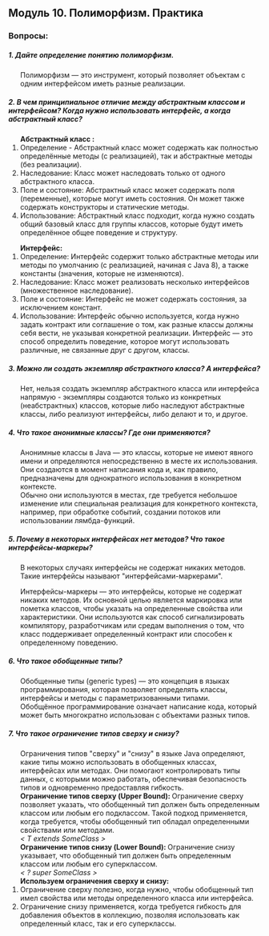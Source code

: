 <h2> Модуль 10. Полиморфизм. Практика </h2>
<h3> Вопросы:  </h3> 
<h5> 1. Дайте определение понятию полиморфизм. </h5>
<ol>
Полиморфизм —  это инструмент, который позволяет объектам с одним интерфейсом иметь разные реализации.
</ol>

<h5> 2. В чем принципиальное отличие между абстрактным классом и интерфейсом? Когда нужно использовать интерфейс, а когда абстрактный класс? </h5>
<ol>
<strong> Абстрактный класс : </strong>
<br>
<li> Определение  - Абстрактный класс может содержать как полностью определённые методы (с реализацией), так и абстрактные методы (без реализации). </li>
<li> Наследование: Класс может наследовать только от одного абстрактного класса. </li>
<li> Поле и состояние: Абстрактный класс может содержать поля (переменные), которые могут иметь состояния. Он может также содержать конструкторы и статические методы.</li>
<li> Использование: Абстрактный класс подходит, когда нужно создать общий базовый класс для группы классов, которые будут иметь определённое общее поведение и структуру. </li>
</ol>
<ol>
<strong> Интерфейс: </strong>
<br>
<li> Определение: Интерфейс содержит только абстрактные методы или методы по умолчанию (с реализацией, начиная с Java 8), а также константы (значения, которые не изменяются).</li>
<li> Наследование: Класс может реализовать несколько интерфейсов (множественное наследование).</li>
<li> Поле и состояние: Интерфейс не может содержать состояния, за исключением констант.</li>
<li> Использование: Интерфейс обычно используется, когда нужно задать контракт или соглашение о том, как разные классы должны себя вести, не указывая конкретной реализации. Интерфейс — это способ определить поведение, которое могут использовать различные, не связанные друг с другом, классы.</li>
</ol>

<h5> 3. Можно ли создать экземпляр абстрактного класса? А интерфейса? </h5>
<ol>
Нет, нельзя создать экземпляр абстрактного класса или интерфейса напрямую - экземпляры создаются только из конкретных (неабстрактных) классов, которые либо наследуют абстрактные классы, либо реализуют интерфейсы, либо делают и то, и другое.
</ol>

<h5> 4. Что такое анонимные классы? Где они применяются? </h5>
<ol>
Анонимные классы в Java — это классы, которые не имеют явного имени и определяются непосредственно в месте их использования. Они создаются в момент написания кода и, как правило, предназначены для однократного использования в конкретном контексте. 
<br>
Обычно они используются в местах, где требуется небольшое изменение или специальная реализация для конкретного контекста, например, при обработке событий, создании потоков или использовании лямбда-функций.
</ol>

<h5> 5. Почему в некоторых интерфейсах нет методов? Что такое интерфейсы-маркеры? </h5>
<ol>
В некоторых случаях интерфейсы не содержат никаких методов. Такие интерфейсы называют "интерфейсами-маркерами". <br>

Интерфейсы-маркеры — это интерфейсы, которые не содержат никаких методов. Их основной целью является маркировка или пометка классов, чтобы указать на определенные свойства или характеристики. Они используются как способ сигнализировать компилятору, разработчикам или средам выполнения о том, что класс поддерживает определенный контракт или способен к определенному поведению.
</ol>

<h5> 6. Что такое обобщенные типы? </h5>
<ol>
Обобщенные типы (generic types) — это концепция в языках программирования, которая позволяет определять классы, интерфейсы и методы с параметризованными типами. <br>
Обобщённое программирование означает написание кода, который может быть многократно использован с объектами разных типов. <br>
</ol>

<h5> 7. Что такое ограничение типов сверху и снизу? </h5>
<ol>
Ограничения типов "сверху" и "снизу" в языке Java определяют, какие типы можно использовать в обобщенных классах, интерфейсах или методах. Они помогают контролировать типы данных, с которыми можно работать, обеспечивая безопасность типов и одновременно предоставляя гибкость. <br>
<strong> Ограничение типов сверху (Upper Bound): </strong>
Ограничение сверху позволяет указать, что обобщенный тип должен быть определенным классом или любым его подклассом. Такой подход применяется, когда требуется, чтобы обобщенный тип обладал определенными свойствами или методами.
<br>
<i> < T extends SomeClass > </i>
<br>
<strong>  Ограничение типов снизу (Lower Bound): </strong>
Ограничение снизу указывает, что обобщенный тип должен быть определенным классом или любым его суперклассом.
<br>
<i> < ? super SomeClass > </i>
<br>
<strong> Используем ограничения сверху и снизу: </strong>
<li> Ограничение сверху полезно, когда нужно, чтобы обобщенный тип имел свойства или методы определенного класса или интерфейса.</li>
<li> Ограничение снизу применяется, когда требуется гибкость для добавления объектов в коллекцию, позволяя использовать как определенный класс, так и его суперклассы.</li>
</ol>